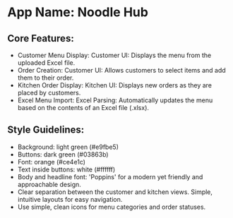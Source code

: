 # **App Name**: Noodle Hub

## Core Features:

- Customer Menu Display: Customer UI: Displays the menu from the uploaded Excel file.
- Order Creation: Customer UI: Allows customers to select items and add them to their order.
- Kitchen Order Display: Kitchen UI: Displays new orders as they are placed by customers.
- Excel Menu Import: Excel Parsing: Automatically updates the menu based on the contents of an Excel file (.xlsx).

## Style Guidelines:

- Background: light green (#e9fbe5)
- Buttons: dark green (#03863b)
- Font: orange (#ce4e1c)
- Text inside buttons: white (#ffffff)
- Body and headline font: 'Poppins' for a modern yet friendly and approachable design.
- Clear separation between the customer and kitchen views. Simple, intuitive layouts for easy navigation.
- Use simple, clean icons for menu categories and order statuses.